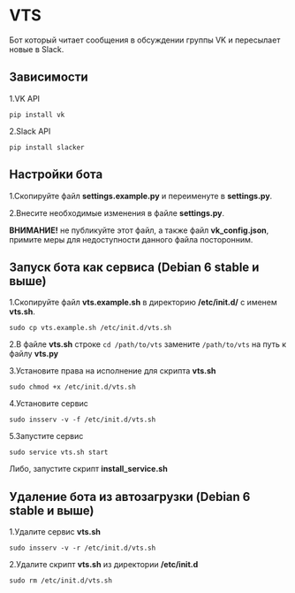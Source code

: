 # VTS

Бот который читает сообщения в обсуждении группы VK и пересылает новые в Slack.

## Зависимости
1.VK API

`pip install vk`

2.Slack API

`pip install slacker`


## Настройки бота
1.Скопируйте файл **settings.example.py** и переименуте в **settings.py**.

2.Внесите необходимые изменения в файле **settings.py**.

**ВНИМАНИЕ!** не публикуйте этот файл, а также файл **vk_config.json**, примите меры для недоступности данного файла посторонним.

## Запуск бота как сервиса (Debian 6 stable и выше)
1.Скопируйте файл **vts.example.sh** в директорию **/etc/init.d/** с именем **vts.sh**.

`sudo cp vts.example.sh /etc/init.d/vts.sh`

2.В файле **vts.sh** строке `cd /path/to/vts` замените `/path/to/vts` на путь к файлу **vts.py**

3.Установите права на исполнение для скрипта **vts.sh**

`sudo chmod +x /etc/init.d/vts.sh`

4.Установите сервис

`sudo insserv -v -f /etc/init.d/vts.sh`

5.Запустите сервис

`sudo service vts.sh start`

Либо, запустите скрипт **install_service.sh**

## Удаление бота из автозагрузки (Debian 6 stable и выше)
1.Удалите сервис **vts.sh**

`sudo insserv -v -r /etc/init.d/vts.sh`

2.Удалите скрипт **vts.sh** из директории **/etc/init.d**

`sudo rm /etc/init.d/vts.sh`
